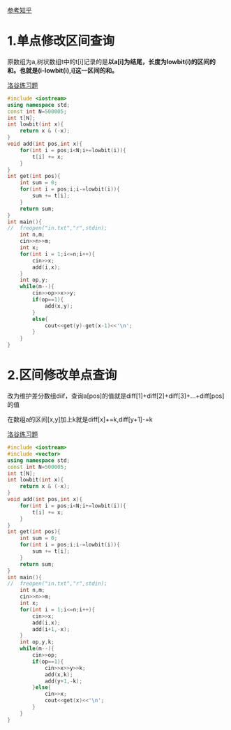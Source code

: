 [参考知乎](https://zhuanlan.zhihu.com/p/574739597)


# 1.单点修改区间查询
原数组为a,树状数组t中的t[i]记录的是**以a[i]为结尾，长度为lowbit(i)的区间的和。也就是(i-lowbit(i),i]这一区间的和。**

[洛谷练习题](https://www.luogu.com.cn/problem/P3374)
```cpp
#include <iostream>
using namespace std;
const int N=500005;
int t[N];
int lowbit(int x){
	return x & (-x); 
}
void add(int pos,int x){
	for(int i = pos;i<N;i+=lowbit(i)){
		t[i] += x;
	}
}
int get(int pos){
	int sum = 0;
	for(int i = pos;i;i-=lowbit(i)){
		sum += t[i];
	}
	return sum;
}
int main(){
//	freopen("in.txt","r",stdin);
	int n,m;
	cin>>n>>m;
	int x;
	for(int i = 1;i<=n;i++){
		cin>>x;
		add(i,x);
	}
	int op,y;
	while(m--){
		cin>>op>>x>>y;
		if(op==1){
			add(x,y);
		}
		else{
			cout<<get(y)-get(x-1)<<'\n';
		}
	}
}

```
# 2.区间修改单点查询

改为维护差分数组diif，查询a[pos]的值就是diff[1]+diff[2]+diff[3]+...+diff[pos]的值

在数组a的区间[x,y]加上k就是diff[x]+=k,diff[y+1]-=k

[洛谷练习题](https://www.luogu.com.cn/problem/P3368)
```cpp
#include <iostream>
#include <vector>
using namespace std;
const int N=500005;
int t[N];
int lowbit(int x){
	return x & (-x); 
}
void add(int pos,int x){
	for(int i = pos;i<N;i+=lowbit(i)){
		t[i] += x;
	}
}
int get(int pos){
	int sum = 0;
	for(int i = pos;i;i-=lowbit(i)){
		sum += t[i];
	}
	return sum;
}
int main(){
//	freopen("in.txt","r",stdin);
	int n,m;
	cin>>n>>m;
	int x;
	for(int i = 1;i<=n;i++){
		cin>>x;
		add(i,x);
		add(i+1,-x);
	}
	int op,y,k;
	while(m--){
		cin>>op;
		if(op==1){
			cin>>x>>y>>k;
			add(x,k);
			add(y+1,-k);
		}else{
			cin>>x;
			cout<<get(x)<<'\n';
		}
	}
}

```
